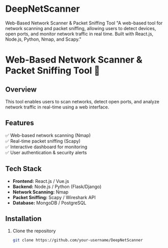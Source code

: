 # DeepNetScanner
Web-Based Network Scanner &amp; Packet Sniffing Tool "A web-based tool for network scanning and packet sniffing, allowing users to detect devices, open ports, and monitor network traffic in real time. Built with React.js, Node.js, Python, Nmap, and Scapy."
# Web-Based Network Scanner & Packet Sniffing Tool 🚀  

## Overview  
This tool enables users to scan networks, detect open ports, and analyze network traffic in real-time using a web interface.  

## Features  
✅ Web-based network scanning (Nmap)  
✅ Real-time packet sniffing (Scapy)  
✅ Interactive dashboard for monitoring  
✅ User authentication & security alerts  

## Tech Stack  
- **Frontend:** React.js / Vue.js  
- **Backend:** Node.js / Python (Flask/Django)  
- **Network Scanning:** Nmap  
- **Packet Sniffing:** Scapy / Wireshark API  
- **Database:** MongoDB / PostgreSQL  

## Installation  
1. Clone the repository  
   ```sh
   git clone https://github.com/your-username/DeepNetScanner
